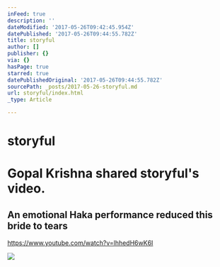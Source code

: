 ```yaml
---
inFeed: true
description: ''
dateModified: '2017-05-26T09:42:45.954Z'
datePublished: '2017-05-26T09:44:55.782Z'
title: storyful
author: []
publisher: {}
via: {}
hasPage: true
starred: true
datePublishedOriginal: '2017-05-26T09:44:55.782Z'
sourcePath: _posts/2017-05-26-storyful.md
url: storyful/index.html
_type: Article

---
```

# storyful

# Gopal Krishna shared storyful's video.

## An emotional Haka performance reduced this bride to tears
https://www.youtube.com/watch?v=lhhedH6wK6I

<article style=""><img src="https://scontent.xx.fbcdn.net/v/t15.0-10/s720x720/12402302_1684978205092263_1381546567_n.jpg?oh=1f43559c4ab41fe4f5047063a86a0253&amp;oe=59E7893E" /></article>